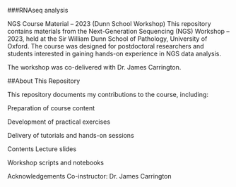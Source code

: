 ###RNAseq analysis

NGS Course Material – 2023 (Dunn School Workshop)
This repository contains materials from the Next-Generation Sequencing (NGS) Workshop – 2023, held at the Sir William Dunn School of Pathology, University of Oxford. The course was designed for postdoctoral researchers and students interested in gaining hands-on experience in NGS data analysis.

The workshop was co-delivered with Dr. James Carrington.

##About This Repository

This repository documents my contributions to the course, including:

Preparation of course content

Development of practical exercises

Delivery of tutorials and hands-on sessions

Contents
Lecture slides

Workshop scripts and notebooks


Acknowledgements
Co-instructor: Dr. James Carrington

